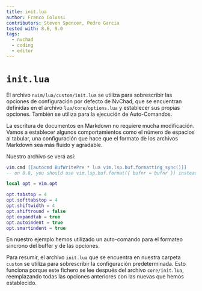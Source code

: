 ```yaml
---
title: init.lua
author: Franco Colussi
contributors: Steven Spencer, Pedro Garcia
tested with: 8.6, 9.0
tags:
  - nvchad
  - coding
  - editor
---
```


# `init.lua`

El archivo `nvim/lua/custom/init.lua` se utiliza para sobrescribir las opciones de configuración por defecto de NvChad, que se encuentran definidas en el archivo `lua/core/options.lua` y establecer sus propias opciones. También se utiliza para la ejecución de Auto-Comandos.

La escritura de documentos en Markdown no requiere mucha modificación. Vamos a establecer algunos comportamientos como el número de espacios al tabular, una configuración que hace que el formato de los archivos Markdown sea más fluido y agradable.

Nuestro archivo se verá así:

```lua
vim.cmd [[autocmd BufWritePre * lua vim.lsp.buf.formatting_sync()]]
-- on 0.8, you should use vim.lsp.buf.format({ bufnr = bufnr }) instead

local opt = vim.opt

opt.tabstop = 4
opt.softtabstop = 4
opt.shiftwidth = 4
opt.shiftround = false
opt.expandtab = true
opt.autoindent = true
opt.smartindent = true
```

En nuestro ejemplo hemos utilizado un auto-comando para el formateo síncrono del buffer y de las opciones.

Para resumir, el archivo `init.lua` que se encuentra en nuestra carpeta `custom` se utiliza para sobrescribir la configuración predeterminada. Esto funciona porque este fichero se lee después del archivo `core/init.lua`, reemplazando todas las opciones anteriores con las nuevas que hemos establecido.
